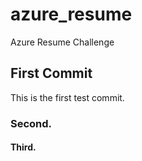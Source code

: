 # azure_resume
Azure Resume Challenge

## First Commit
This is the first test commit. 

### Second. 


#### Third. 